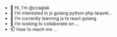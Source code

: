 - 👋 Hi, I’m @ccaglak
- 👀 I’m interested in js golang python php laravel...
- 🌱 I’m currently learning js ts react golang
- 💞️ I’m looking to collaborate on ...
- 📫 How to reach me ...

<!---
ccaglak/ccaglak is a ✨ special ✨ repository because its `README.md` (this file) appears on your GitHub profile.
You can click the Preview link to take a look at your changes.
--->
